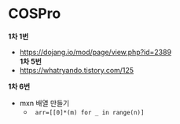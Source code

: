 # COSPro
**1차 1번**
 - https://dojang.io/mod/page/view.php?id=2389  
 **1차 5번**
 - https://whatryando.tistory.com/125  
   
 **1차 6번**
- mxn 배열 만들기
  - ``` arr=[[0]*(m) for _ in range(n)]```


 
